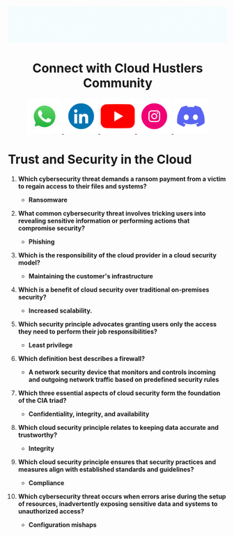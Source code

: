 ![API Gateway Banner](https://raw.githubusercontent.com/Cloud-Hustlers/content/f9a8642976ea21cd234c91239431e41f05264842/gif/12.gif)

<div align="center">
  
# Connect with Cloud Hustlers Community
</div>

<p align="center">
  <a href="https://whatsapp.cloudhustlers.in" target="_blank">
    <img src="https://raw.githubusercontent.com/Cloud-Hustlers/content/main/gif/whatsapp.gif" alt="WhatsApp" width="80">
  </a>
  <a href="https://in.linkedin.com/company/cloud-hustlers" target="_blank">
    <img src="https://raw.githubusercontent.com/Cloud-Hustlers/content/main/gif/linkedin%20gif.gif" alt="LinkedIn" width="80">
  </a>
  <a href="https://www.youtube.com/@CloudHustlers" target="_blank">
    <img src="https://raw.githubusercontent.com/Cloud-Hustlers/content/main/gif/youtube.png" alt="Youtube" width="80">
  </a>
  <a href="https://instagram.com/cloud_hustlers" target="_blank">
    <img src="https://raw.githubusercontent.com/Cloud-Hustlers/content/main/gif/insta.gif" alt="Instagram" width="80">
  </a>
  <a href="https://discord.gg/MdbVq7BJNd" target="_blank">
    <img src="https://raw.githubusercontent.com/Cloud-Hustlers/content/main/gif/discord.gif" alt="GitHub" width="80">
  </a>
</p>

#  Trust and Security in the Cloud

1. **Which cybersecurity threat demands a ransom payment from a victim to regain access to their files and systems?**

   - **Ransomware**

2. **What common cybersecurity threat involves tricking users into revealing sensitive information or performing actions that compromise security?**

   - **Phishing**

3. **Which is the responsibility of the cloud provider in a cloud security model?**

   - **Maintaining the customer's infrastructure**

4. **Which is a benefit of cloud security over traditional on-premises security?**

   - **Increased scalability.**

5. **Which security principle advocates granting users only the access they need to perform their job responsibilities?**

   - **Least privilege**

6. **Which definition best describes a firewall?**

   - **A network security device that monitors and controls incoming and outgoing network traffic based on predefined security rules**

7. **Which three essential aspects of cloud security form the foundation of the CIA triad?**

   - **Confidentiality, integrity, and availability**

8. **Which cloud security principle relates to keeping data accurate and trustworthy?**

   - **Integrity**

9. **Which cloud security principle ensures that security practices and measures align with established standards and guidelines?**

   - **Compliance**

10. **Which cybersecurity threat occurs when errors arise during the setup of resources, inadvertently exposing sensitive data and systems to unauthorized access?**

    - **Configuration mishaps**
